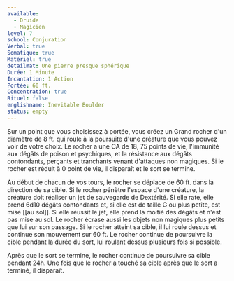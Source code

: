```yaml
---
available:
  - Druide
  - Magicien
level: 7
school: Conjuration
Verbal: true
Somatique: true
Matériel: true
detailmat: Une pierre presque sphérique
Durée: 1 Minute
Incantation: 1 Action
Portée: 60 ft.
Concentration: true
Rituel: false
englishname: Inevitable Boulder
status: empty
---
```

Sur un point que vous choisissez à portée, vous créez un Grand rocher d'un diamètre de 8 ft. qui roule à la poursuite d'une créature que vous pouvez voir de votre choix. Le rocher a une CA de 18, 75 points de vie, l'immunité aux dégâts de poison et psychiques, et la résistance aux dégâts contondants, perçants et tranchants venant d'attaques non magiques. Si le rocher est réduit à 0 point de vie, il disparaît et le sort se termine.

Au début de chacun de vos tours, le rocher se déplace de 60 ft. dans la direction de sa cible. Si le rocher pénètre l'espace d'une créature, la créature doit réaliser un jet de sauvegarde de Dextérité. Si elle rate, elle prend 6d10 dégâts contondants et, si elle est de taille G ou plus petite, est mise [[au sol]]. Si elle réussit le jet, elle prend la moitié des dégâts et n'est pas mise au sol. Le rocher écrase aussi les objets non magiques plus petits que lui sur son passage. Si le rocher atteint sa cible, il lui roule dessus et continue son mouvement sur 60 ft. Le rocher continue de poursuivre la cible pendant la durée du sort, lui roulant dessus plusieurs fois si possible.

Après que le sort se termine, le rocher continue de poursuivre sa cible pendant 24h. Une fois que le rocher a touché sa cible après que le sort a terminé, il disparaît.

